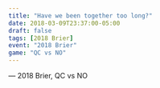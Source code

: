 ```yaml
---
title: "Have we been together too long?"
date: 2018-03-09T23:37:00-05:00
draft: false
tags: [2018 Brier]
event: "2018 Brier"
game: "QC vs NO"
---
```

— 2018 Brier, QC vs NO
<!--more--> 